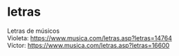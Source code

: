 # letras
Letras de músicos 
<br>
Violeta: https://www.musica.com/letras.asp?letras=14764
<br>
Víctor: https://www.musica.com/letras.asp?letras=16600
<br>

